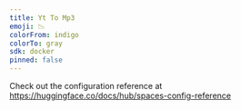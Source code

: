 ```yaml
---
title: Yt To Mp3
emoji: 📉
colorFrom: indigo
colorTo: gray
sdk: docker
pinned: false
---
```


Check out the configuration reference at https://huggingface.co/docs/hub/spaces-config-reference
